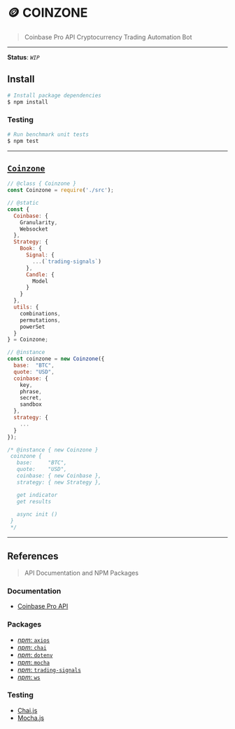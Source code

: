 # 🪙 COINZONE

> Coinbase Pro API Cryptocurrency Trading Automation Bot

---

__Status__: _`WIP`_

## Install

```bash
# Install package dependencies
$ npm install
```

### Testing

```bash
# Run benchmark unit tests
$ npm test
```

---

## [`Coinzone`](./src/index.js)

```js
// @class { Coinzone }
const Coinzone = require('./src');

// @static 
const { 
  Coinbase: { 
    Granularity, 
    Websocket
  }, 
  Strategy: {
    Book: {
      Signal: {
        ...(`trading-signals`)
      },
      Candle: {
        Model
      }
    }
  }, 
  utils: {
    combinations,
    permutations,
    powerSet
  } 
} = Coinzone;

// @instance
const coinzone = new Coinzone({ 
  base:  "BTC",
  quote: "USD",
  coinbase: {
    key,
    phrase,
    secret,
    sandbox
  },
  strategy: { 
    ... 
  } 
});

/* @instance { new Coinzone }
 coinzone {
   base:     "BTC",
   quote:    "USD",
   coinbase: { new Coinbase },
   strategy: { new Strategy },

   get indicator
   get results
   
   async init ()
 }
 */
```

---

## References

> API Documentation and NPM Packages

### Documentation

* [Coinbase Pro API](https://docs.pro.coinbase.com)

### Packages

* [_npm_: `axios`](https://npmjs.com/package/axios)
* [_npm_: `chai`](https://npmjs.com/package/chai)
* [_npm_: `dotenv`](https://npmjs.com/package/dotenv)
* [_npm_: `mocha`](https://npmjs.com/package/mocha)
* [_npm_: `trading-signals`](https://npmjs.com/package/trading-signals)
* [_npm_: `ws`](https://npmjs.com/package/ws)

### Testing

* [Chai.js](https://chaijs.com)
* [Mocha.js](https://mochajs.org)